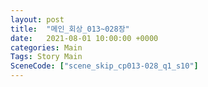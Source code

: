 ```yaml
---
layout: post
title:  "메인_회상_013~028장"
date:   2021-08-01 10:00:00 +0000
categories: Main
Tags: Story Main
SceneCode: ["scene_skip_cp013-028_q1_s10"]
---
```

